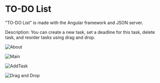 # TO-DO List
"TO-DO List" is made with the Angular framework and JSON server.

Description: You can create a new task, set a deadline for this task, delete task, and reorder tasks using drag and drop.

![About](https://github.com/Marinayurkevich/task_tracker/assets/90932695/13dcafa5-2045-444c-b1ed-a2e6ee4a039f)

![Main](https://github.com/Marinayurkevich/task_tracker/assets/90932695/42d3d99e-628c-4d57-818f-a0ca69043b4d)

![AddTask](https://github.com/Marinayurkevich/task_tracker/assets/90932695/38b575bf-056a-4de9-9274-a95fcacd2da2)

![Drag and Drop](https://github.com/Marinayurkevich/task_tracker/assets/90932695/7a7e2014-6f5a-4555-802c-eddb674ebca7)
